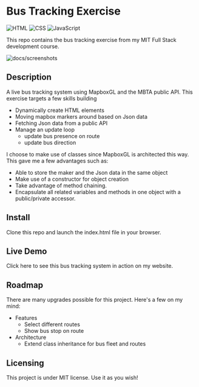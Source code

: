 # Bus Tracking Exercise

![HTML](https://img.shields.io/badge/html-%23E34F26.svg?style=for-the-badge&logo=html5&logoColor=white) ![CSS](https://img.shields.io/badge/css-%231572B6.svg?style=for-the-badge&logo=css3&logoColor=white) ![JavaScript](https://img.shields.io/badge/javascript-%23323330.svg?style=for-the-badge&logo=javascript&logoColor=%23F7DF1E)
  
  This repo contains the bus tracking exercise from my MIT Full Stack development course.
  
  ![docs/screenshots](github-bus-tracking-001.jpg)
  
## Description
A live bus tracking system using MapboxGL and the MBTA public API.  This exercise targets a few skills building
- Dynamically create HTML elements
- Moving mapbox markers around based on Json data
- Fetching Json data from a public API
- Manage an update loop
	- update bus presence on route
	- update bus direction
  
I choose to make use of classes since MapboxGL is architected this way.  This gave me a few advantages such as: 
- Able to store the maker and the Json data in the same object
- Make use of a constructor for object creation
- Take advantage of method chaining.
- Encapsulate all related variables and methods in one object with a public/private accessor.

## Install
Clone this repo and launch the index.html file in your browser.
  
## Live Demo
Click here to see this bus tracking system in action on my website. 
  
## Roadmap
There are many upgrades possible for this project. Here's a few on my mind:  
- Features
	- Select different routes
	- Show bus stop on route
- Architecture
	- Extend class inheritance for bus fleet and routes 
   
## Licensing
This project is under MIT license. Use it as you wish!
